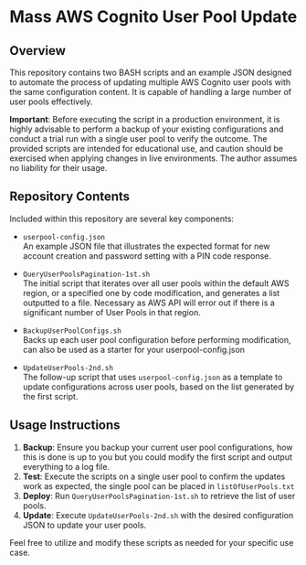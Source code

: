 # Mass AWS Cognito User Pool Update

## Overview
This repository contains two BASH scripts and an example JSON designed to automate the process of updating multiple AWS Cognito user pools with the same configuration content. It is capable of handling a large number of user pools effectively.

**Important**: Before executing the script in a production environment, it is highly advisable to perform a backup of your existing configurations and conduct a trial run with a single user pool to verify the outcome. The provided scripts are intended for educational use, and caution should be exercised when applying changes in live environments. The author assumes no liability for their usage.

## Repository Contents
Included within this repository are several key components:

- `userpool-config.json`  
  An example JSON file that illustrates the expected format for new account creation and password setting with a PIN code response.

- `QueryUserPoolsPagination-1st.sh`  
  The initial script that iterates over all user pools within the default AWS region, or a specified one by code modification, and generates a list outputted to a file. Necessary as AWS API will error out if there is a significant number of User Pools in that region.

- `BackupUserPoolConfigs.sh`  
  Backs up each user pool configuration before performing modification, can also be used as a starter for your userpool-config.json

- `UpdateUserPools-2nd.sh`  
  The follow-up script that uses `userpool-config.json` as a template to update configurations across user pools, based on the list generated by the first script.

## Usage Instructions

1. **Backup**: Ensure you backup your current user pool configurations, how this is done is up to you but you could modify the first script and output everything to a log file.
2. **Test**: Execute the scripts on a single user pool to confirm the updates work as expected, the single pool can be placed in `listOfUserPools.txt`
3. **Deploy**: Run `QueryUserPoolsPagination-1st.sh` to retrieve the list of user pools.
4. **Update**: Execute `UpdateUserPools-2nd.sh` with the desired configuration JSON to update your user pools.

Feel free to utilize and modify these scripts as needed for your specific use case.